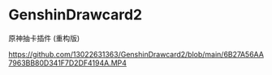 # GenshinDrawcard2
原神抽卡插件 (重构版)

https://github.com/13022631363/GenshinDrawcard2/blob/main/6B27A56AA7963BB80D341F7D2DF4194A.MP4

